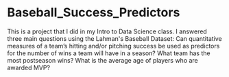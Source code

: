 # Baseball_Success_Predictors
This is a project that I did in my Intro to Data Science class. I answered three main questions using the Lahman's Baseball Dataset: Can quantitative measures of a team’s hitting and/or pitching success be used as predictors for the number of wins a team will have in a season?  What team has the most postseason wins? What is the average age of players who are awarded MVP?
